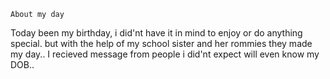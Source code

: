     About my day
Today been my birthday, i did'nt have it in mind to enjoy or do anything special. but with the help of my school sister and her rommies they made my day..
I recieved message from people i did'nt expect will even know my DOB..